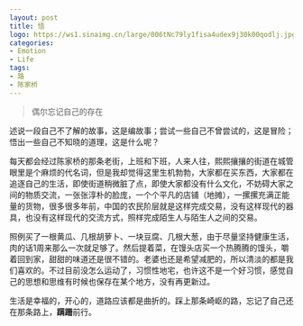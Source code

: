 ```yaml
---
layout: post
title: 悟
logo: https://ws1.sinaimg.cn/large/006tNc79ly1fisa4udex9j30k00qodlj.jpg
categories:
- Emotion
- Life
tags:
- 路
- 陈家桥
---
```


> 偶尔忘记自己的存在   

述说一段自己不了解的故事，这是编故事；尝试一些自己不曾尝试的，这是冒险；悟出一些自己不知晓的道理，这是什么呢？   

每天都会经过陈家桥的那条老街，上班和下班，人来人往，熙熙攘攘的街道在城管眼里是个麻烦的代名词，但是我却觉得这里生机勃勃，大家都在买东西，大家都在追逐自己的生活，即使街道稍微脏了点，即使大家都没有什么文化，不妨碍大家之间的物质交流，一张张淳朴的脸庞，一个个平凡的店铺（地摊），一摞摞充满正能量的货物，很多很多年前，中国的农民阶层就是这样完成交易，没有这样现代的器具，也没有这样现代的交流方式，照样完成陌生人与陌生人之间的交易。  

照例买了一根黄瓜、几根胡萝卜、一块豆腐、几根大葱，由于尽量坚持健康生活，肉的话1周来那么一次就足够了。然后提着菜，在馒头店买一个热腾腾的馒头，嚼着回到家，甜甜的味道还是很不错的。老婆也还是希望减肥的，所以清淡的都是我们喜欢的。不过目前没怎么运动了，习惯性地宅，也许这不是一个好习惯，感觉自己的思想和思维有时候也保存在某个地方，没有再更新过。  

生活是幸福的，开心的，道路应该都是曲折的。踩上那条崎岖的路，忘记了自己还在那条路上，**蹒跚**前行。  
